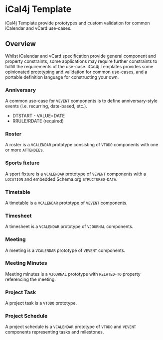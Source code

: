 # iCal4j Template

iCal4j Template provide prototypes and custom validation for common iCalendar and vCard use-cases.

## Overview

Whilst iCalendar and vCard specification provide general component and property constraints, some applications
may require further constraints to fulfill the requirements of the use-case. iCal4j Templates provides some
opinionated prototyping and validation for common use-cases, and a portable definition language for constructing
your own.

### Anniversary

A common use-case for `VEVENT` components is to define anniversary-style events (i.e. recurring, date-based, 
etc.).

* DTSTART - VALUE=DATE
* RRULE/RDATE (required)

### Roster

A roster is a `VCALENDAR` prototype consisting of `VTODO` components with one or more `ATTENDEE`s. 

### Sports fixture

A sport fixture is a `VCALENDAR` prototype of `VEVENT` components with a `LOCATION` and embedded Schema.org
`STRUCTURED-DATA`.

### Timetable

A timetable is a `VCALENDAR` prototype of `VEVENT` components.

### Timesheet

A timesheet is a `VCALENDAR` prototype of `VJOURNAL` components.

### Meeting

A meeting is a `VCALENDAR` prototype of `VEVENT` components.

### Meeting Minutes

Meeting minutes is a `VJOURNAL` prototype with `RELATED-TO` property referencing the meeting.

### Project Task

A project task is a `VTODO` prototype.

### Project Schedule

A project schedule is a `VCALENDAR` prototype of `VTODO` and `VEVENT` components representing tasks and 
milestones.
